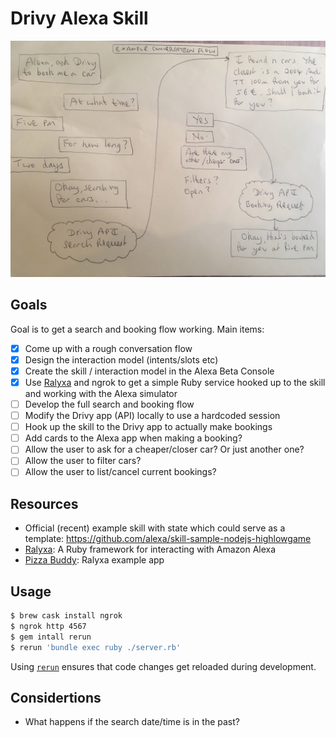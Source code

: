 # Drivy Alexa Skill

![Example conversation](https://raw.githubusercontent.com/watsonbox/drivy_alexa/master/res/example_conversation.jpg)

## Goals

Goal is to get a search and booking flow working. Main items:

- [x] Come up with a rough conversation flow
- [x] Design the interaction model (intents/slots etc)
- [x] Create the skill / interaction model in the Alexa Beta Console
- [x] Use [Ralyxa](https://github.com/sjmog/ralyxa) and ngrok to get a simple Ruby service hooked up to the skill and working with the Alexa simulator
- [ ] Develop the full search and booking flow
- [ ] Modify the Drivy app (API) locally to use a hardcoded session
- [ ] Hook up the skill to the Drivy app to actually make bookings
- [ ] Add cards to the Alexa app when making a booking?
- [ ] Allow the user to ask for a cheaper/closer car? Or just another one?
- [ ] Allow the user to filter cars?
- [ ] Allow the user to list/cancel current bookings?

## Resources

- Official (recent) example skill with state which could serve as a template: https://github.com/alexa/skill-sample-nodejs-highlowgame
- [Ralyxa](https://github.com/sjmog/ralyxa): A Ruby framework for interacting with Amazon Alexa
- [Pizza Buddy](https://github.com/sjmog/pizza_buddy): Ralyxa example app

## Usage

```bash
$ brew cask install ngrok
$ ngrok http 4567
$ gem intall rerun
$ rerun 'bundle exec ruby ./server.rb'
```

Using [`rerun`](https://github.com/alexch/rerun) ensures that code changes get reloaded during development.

## Considertions

- What happens if the search date/time is in the past?